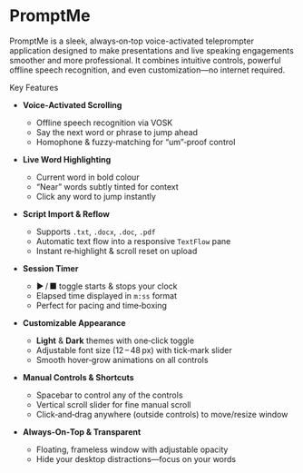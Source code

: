 # PromptMe

PromptMe is a sleek, always‑on‑top voice-activated teleprompter application designed to make presentations and live speaking engagements smoother and more professional. It combines intuitive controls, powerful offline speech recognition, and even customization—no internet required.

Key Features

- **Voice‑Activated Scrolling**  
  - Offline speech recognition via VOSK  
  - Say the next word or phrase to jump ahead  
  - Homophone & fuzzy‑matching for “um”‑proof control  

- **Live Word Highlighting**  
  - Current word in bold colour  
  - “Near” words subtly tinted for context  
  - Click any word to jump instantly  

- **Script Import & Reflow**  
  - Supports `.txt`, `.docx`, `.doc`, `.pdf`  
  - Automatic text flow into a responsive `TextFlow` pane  
  - Instant re‑highlight & scroll reset on upload  

- **Session Timer**  
  - ▶︎ / ■ toggle starts & stops your clock  
  - Elapsed time displayed in `m:ss` format  
  - Perfect for pacing and time‑boxing  

- **Customizable Appearance**  
  - **Light** & **Dark** themes with one‑click toggle  
  - Adjustable font size (12 – 48 px) with tick‑mark slider  
  - Smooth hover‑grow animations on all controls  

- **Manual Controls & Shortcuts**  
  - Spacebar to control any of the controls 
  - Vertical scroll slider for fine manual scroll  
  - Click‑and‑drag anywhere (outside controls) to move/resize window  

- **Always‑On‑Top & Transparent**  
  - Floating, frameless window with adjustable opacity  
  - Hide your desktop distractions—focus on your words
